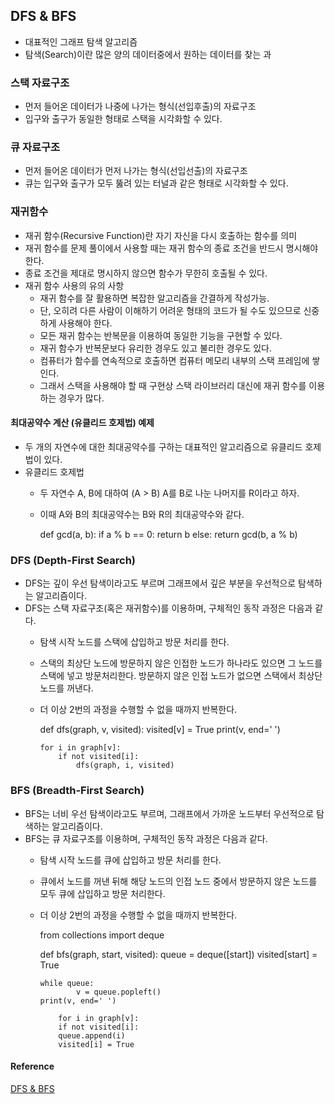 ## DFS & BFS

- 대표적인 그래프 탐색 알고리즘
- 탐색(Search)이란 많은 양의 데이터중에서 원하는 데이터를 찾는 과


### 스택 자료구조

- 먼저 들어온 데이터가 나중에 나가는 형식(선입후출)의 자료구조
- 입구와 출구가 동일한 형태로 스택을 시각화할 수 있다.


### 큐 자료구조

- 먼저 들어온 데이터가 먼저 나가는 형식(선입선출)의 자료구조
- 큐는 입구와 출구가 모두 뚫려 있는 터널과 같은 형태로 시각화할 수 있다.


### 재귀함수

- 재귀 함수(Recursive Function)란 자기 자신을 다시 호출하는 함수를 의미
- 재귀 함수를 문제 풀이에서 사용할 때는 재귀 함수의 종료 조건을 반드시 명시해야 한다.
- 종료 조건을 제대로 명시하지 않으면 함수가 무한히 호출될 수 있다.
- 재귀 함수 사용의 유의 사항
	- 재귀 함수를 잘 활용하면 복잡한 알고리즘을 간결하게 작성가능.
	- 단, 오히려 다른 사람이 이해하기 어려운 형태의 코드가 될 수도 있으므로 신중하게 사용해야 한다.
	- 모든 재귀 함수는 반복문을 이용하여 동일한 기능을 구현할 수 있다.
	- 재귀 함수가 반복문보다 유리한 경우도 있고 불리한 경우도 있다.
	- 컴퓨터가 함수를 연속적으로 호출하면 컴퓨터 메모리 내부의 스택 프레임에 쌓인다.
	- 그래서 스택을 사용해야 할 때 구현상 스택 라이브러리 대신에 재귀 함수를 이용하는 경우가 많다.

#### 최대공약수 계산 (유클리드 호제법) 예제

- 두 개의 자연수에 대한 최대공약수를 구하는 대표적인 알고리즘으로 유클리드 호제법이 있다.
- 유클리드 호제법
	- 두 자연수 A, B에 대하여 (A > B) A를 B로 나눈 나머지를 R이라고 하자.
	- 이때 A와 B의 최대공약수는 B와 R의 최대공약수와 같다.
	

	  def gcd(a, b):
	      if a % b == 0:
	          return b
	      else:
	          return gcd(b, a % b)


### DFS (Depth-First Search)

- DFS는 깊이 우선 탐색이라고도 부르며 그래프에서 깊은 부분을 우선적으로 탐색하는 알고리즘이다.
- DFS는 스택 자료구조(혹은 재귀함수)를 이용하며, 구체적인 동작 과정은 다음과 같다.
	- 탐색 시작 노드를 스택에 삽입하고 방문 처리를 한다.
	- 스택의 최상단 노드에 방문하지 않은 인접한 노드가 하나라도 있으면 그 노드를 스택에 넣고 방문처리한다. 방문하지 않은 인접 노드가 없으면 스택에서 최상단 노드를 꺼낸다.
	- 더 이상 2번의 과정을 수행할 수 없을 때까지 반복한다.
	

	  def dfs(graph, v, visited):
	      visited[v] = True
	      print(v, end=' ')
		
	      for i in graph[v]:
	          if not visited[i]:
	              dfs(graph, i, visited)


### BFS (Breadth-First Search)

- BFS는 너비 우선 탐색이라고도 부르며, 그래프에서 가까운 노드부터 우선적으로 탐색하는 알고리즘이다.
- BFS는 큐 자료구조를 이용하며, 구체적인 동작 과정은 다음과 같다.
	- 탐색 시작 노드를 큐에 삽입하고 방문 처리를 한다.
	- 큐에서 노드를 꺼낸 뒤해 해당 노드의 인접 노드 중에서 방문하지 않은 노드를 모두 큐에 삽입하고 방문 처리한다.
	- 더 이상 2번의 과정을 수행할 수 없을 때까지 반복한다.
	

	  from collections import deque

	  def bfs(graph, start, visited):
	      queue = deque([start])
	      visited[start] = True

	      while queue:
                  v = queue.popleft()
		  print(v, end=' ')

	          for i in graph[v]:
		      if not visited[i]:
			  queue.append(i)
			  visited[i] = True


#### Reference
[DFS & BFS](https://www.youtube.com/watch?v=7C9RgOcvkvo&list=PLRx0vPvlEmdAghTr5mXQxGpHjWqSz0dgC&index=3)
